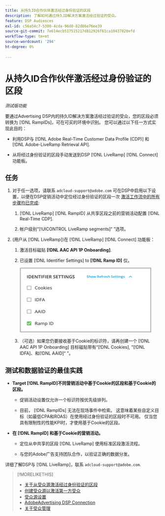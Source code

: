 ```yaml
---
title: 从持久ID合作伙伴激活经过身份验证的区段
description: 了解如何通过持久ID解决方案激活经过验证的受众。
feature: DSP Audiences
exl-id: c56a54c7-5300-4cda-96d0-82d86e76ee39
source-git-commit: 7e614ecb517515217d812926f61ca10437820efd
workflow-type: tm+mt
source-wordcount: '294'
ht-degree: 0%

---
```


# 从持久ID合作伙伴激活经过身份验证的区段

*测试版功能*

要通过Advertising DSP内的持久ID解决方案激活经过验证的受众，您的区段必须转换为 [!DNL RampIDs]，可在可买的环境中识别。 您可以通过以下任一方式实现此目的：

* 利用DSP与 [!DNL Adobe Real-Time Customer Data Profile (CDP)] 和 [!DNL Adobe-LiveRamp Retrieval API].

* 从将经过身份验证的区段手动发送到DSP [!DNL LiveRamp] [!DNL Connect] 功能板。

## 任务

1. 对于任一选项，请联系 `adcloud-support@adobe.com` 可在DSP中启用以下设置，以便在DSP促销活动中定位经过身份验证的区段一次 [激活工作流中的所有步骤均已完成](source-about.md#workflow-sources):

   1. [!DNL LiveRamp] [!DNL RampID] 从共享区段之前的营销活动配置 [!DNL Real-Time CDP].

   1. 帐户级别“[!UICONTROL LiveRamp segments]“ ”选项。

1. (用户从 [!DNL LiveRamp])在 [!DNL LiveRamp] [!DNL Connect] 功能板：

   1. 激活目标磁贴 **[!DNL AAC API 1P Onboarding]**.

   1. 已设置 [!DNL Identifier Settings] to **[!DNL Ramp ID]** 仅。

      ![标识符设置](/help/dsp/assets/liveramp-tile-settings.png)

   1. （可选）如果您仍要接收基于Cookie的标识符，请再创建一个 [!DNL AAC API 1P Onboarding] 目标磁贴带有“[!DNL Cookies], &quot;[!DNL IDFA]、和[!DNL AAID]“ ”。

## 测试和数据验证的最佳实践

* **Target [!DNL RampID]不同营销活动中基于Cookie的区段和基于Cookie的区段。**

   * 促销活动设置仅允许一个标识符按优先级排列。

   * 目前， [!DNL RampIDs] 无法在现场事件中检索。 这意味着某些自定义目标（如最低CPA和ROAS）在使用经过身份验证的区段时不可用。 仅当您具有限制性的性能KPI时，才使用基于Cookie的区段。

* **在 [!DNL RampID] 和基于Cookie的营销活动。**

   * 定位从中共享的区段 [!DNL LiveRamp] 使用标准区段激活流程。

   * 与您的Adobe广告支持团队合作，以验证正确的数据分发。

详细了解DSP与 [!DNL LiveRamp]，联系 `adcloud-support@adobe.com`.

>[!MORELIKETHIS]
>
>* [关于从受众源激活经过身份验证的区段](source-about.md)
>* [创建受众源以激活第一方受众](source-create.md)
>* [受众源设置](source-settings.md)
>* [AdobeAdvertising DSP Connection](https://experienceleague.adobe.com/docs/experience-platform/destinations/catalog/advertising/adobe-advertising-connection.html)
>* [关于受众管理](/help/dsp/audiences/audience-about.md)


